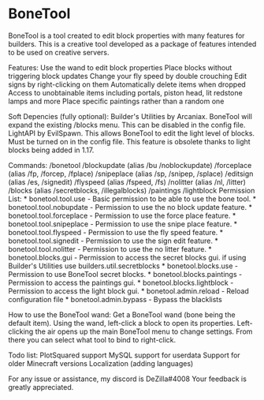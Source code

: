 # BoneTool
BoneTool is a tool created to edit block properties with many features for builders. This is a creative tool developed as a package of features intended to be used on creative servers. 

Features:
Use the wand to edit block properties
Place blocks without triggering block updates
Change your fly speed by double crouching
Edit signs by right-clicking on them
Automatically delete items when dropped
Access to unobtainable items including portals, piston head, lit redstone lamps and more
Place specific paintings rather than a random one

Soft Depencies (fully optional):
Builder's Utilities by Arcaniax. BoneTool will expand the existing /blocks menu. This can be disabled in the config file.
LightAPI by EvilSpawn. This allows BoneTool to edit the light level of blocks. Must be turned on in the config file. This feature is obsolete thanks to light blocks being added in 1.17.

Commands:
/bonetool
/blockupdate (alias /bu /noblockupdate)
/forceplace (alias /fp, /forcep, /fplace)
/snipeplace (alias /sp, /snipep, /splace)
/editsign (alias /es, /signedit)
/flyspeed (alias /fspeed, /fs)
/nolitter (alias /nl, /litter)
/blocks (alias /secretblocks, /illegalblocks)
/paintings
/lightblock
Permission List: 
     * bonetool.tool.use - Basic permission to be able to use the bone tool.
     * bonetool.tool.nobupdate - Permission to use the no block update feature.
     * bonetool.tool.forceplace - Permission to use the force place feature.
     * bonetool.tool.snipeplace - Permission to use the snipe place feature.
     * bonetool.tool.flyspeed - Permission to use the fly speed feature.
     * bonetool.tool.signedit - Permission to use the sign edit feature.
     * bonetool.tool.nolitter - Permission to use the no litter feature.
     * bonetool.blocks.gui - Permission to access the secret blocks gui. if using Builder's Utilities use builders.util.secretblocks
     * bonetool.blocks.use - Permission to use BoneTool secret blocks.
     * bonetool.blocks.paintings - Permission to access the paintings gui.
     * bonetool.blocks.lightblock - Permission to access the light block gui.
     * bonetool.admin.reload - Reload configuration file
     * bonetool.admin.bypass - Bypass the blacklists 


How to use the BoneTool wand: 
Get a BoneTool wand (bone being the default item). Using the wand, left-click a block to open its properties. Left-clicking the air opens up the main BoneTool menu to change settings. From there you can select what tool to bind to right-click.

Todo list:
PlotSquared support
MySQL support for userdata
Support for older Minecraft versions
Localization (adding languages)

For any issue or assistance, my discord is DeZilla#4008
Your feedback is greatly appreciated.

